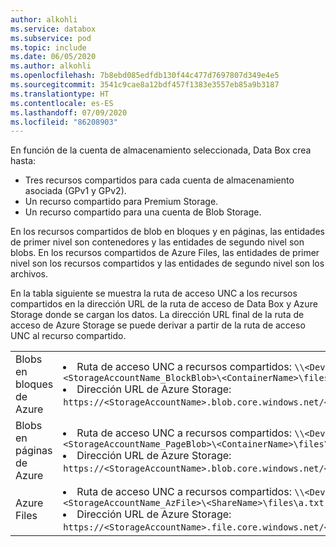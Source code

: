```yaml
---
author: alkohli
ms.service: databox
ms.subservice: pod
ms.topic: include
ms.date: 06/05/2020
ms.author: alkohli
ms.openlocfilehash: 7b8ebd085edfdb130f44c477d7697807d349e4e5
ms.sourcegitcommit: 3541c9cae8a12bdf457f1383e3557eb85a9b3187
ms.translationtype: HT
ms.contentlocale: es-ES
ms.lasthandoff: 07/09/2020
ms.locfileid: "86208903"
---
```

En función de la cuenta de almacenamiento seleccionada, Data Box crea hasta:

* Tres recursos compartidos para cada cuenta de almacenamiento asociada (GPv1 y GPv2).
* Un recurso compartido para Premium Storage.
* Un recurso compartido para una cuenta de Blob Storage.

En los recursos compartidos de blob en bloques y en páginas, las entidades de primer nivel son contenedores y las entidades de segundo nivel son blobs. En los recursos compartidos de Azure Files, las entidades de primer nivel son los recursos compartidos y las entidades de segundo nivel son los archivos.

En la tabla siguiente se muestra la ruta de acceso UNC a los recursos compartidos en la dirección URL de la ruta de acceso de Data Box y Azure Storage donde se cargan los datos. La dirección URL final de la ruta de acceso de Azure Storage se puede derivar a partir de la ruta de acceso UNC al recurso compartido.
 
|                   |                                                            |
|-------------------|--------------------------------------------------------------------------------|
| Blobs en bloques de Azure | <li>Ruta de acceso UNC a recursos compartidos: `\\<DeviceIPAddress>\<StorageAccountName_BlockBlob>\<ContainerName>\files\a.txt`</li><li>Dirección URL de Azure Storage: `https://<StorageAccountName>.blob.core.windows.net/<ContainerName>/files/a.txt`</li> |  
| Blobs en páginas de Azure  | <li>Ruta de acceso UNC a recursos compartidos: `\\<DeviceIPAddres>\<StorageAccountName_PageBlob>\<ContainerName>\files\a.txt`</li><li>Dirección URL de Azure Storage: `https://<StorageAccountName>.blob.core.windows.net/<ContainerName>/files/a.txt`</li>   |  
| Azure Files       |<li>Ruta de acceso UNC a recursos compartidos: `\\<DeviceIPAddres>\<StorageAccountName_AzFile>\<ShareName>\files\a.txt`</li><li>Dirección URL de Azure Storage: `https://<StorageAccountName>.file.core.windows.net/<ShareName>/files/a.txt`</li>        |      

